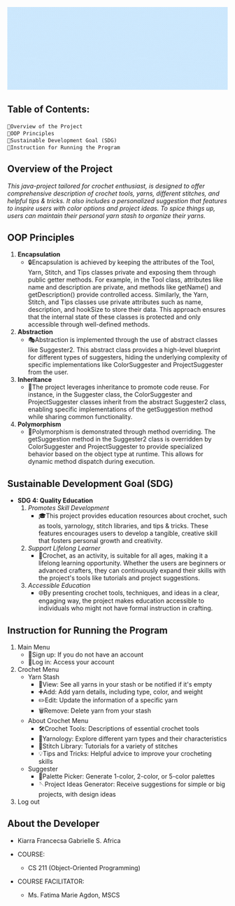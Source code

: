 ![Alt text](gif.gif)

## Table of Contents:
    📍Overview of the Project
    📍OOP Principles
    📍Sustainable Development Goal (SDG)
    📍Instruction for Running the Program

## Overview of the Project
*This java-project tailored for crochet enthusiast, is designed to offer comprehensive description of crochet tools, yarns, different stitches, and helpful tips & tricks. It also includes a personalized suggestion that features to inspire users with color options and project ideas. To spice things up, users can maintain their personal yarn stash to organize their yarns.*

## OOP Principles
1. **Encapsulation**
    - 🔒Encapsulation is achieved by keeping the attributes of the Tool, Yarn, Stitch, and Tips classes private and exposing them through public getter methods. For example, in the Tool class, attributes like name and description are private, and methods like getName() and getDescription() provide controlled access. Similarly, the Yarn, Stitch, and Tips classes use private attributes such as name, description, and hookSize to store their data. This approach ensures that the internal state of these classes is protected and only accessible through well-defined methods.
2. **Abstraction**
    - 🎭Abstraction is implemented through the use of abstract classes like Suggester2. This abstract class provides a high-level blueprint for different types of suggesters, hiding the underlying complexity of specific implementations like ColorSuggester and ProjectSuggester from the user.
3. **Inheritance**
    - 🧬The project leverages inheritance to promote code reuse. For instance, in the Suggester class, the ColorSuggester and ProjectSuggester classes inherit from the abstract Suggester2 class, enabling specific implementations of the getSuggestion method while sharing common functionality.
4. **Polymorphism**
    - 🔄Polymorphism is demonstrated through method overriding. The getSuggestion method in the Suggester2 class is overridden by ColorSuggester and ProjectSuggester to provide specialized behavior based on the object type at runtime. This allows for dynamic method dispatch during execution.

## Sustainable Development Goal (SDG)
- **SDG 4: Quality Education**
    1. *Promotes Skill Development*
        - 🎓This project provides education resources about crochet, such as tools, yarnology, stitch libraries, and tips & tricks. These features encourages users to develop a tangible, creative skill that fosters personal growth and creativity.
    2. *Support Lifelong Learner*
        - 🌟Crochet, as an activity, is suitable for all ages, making it a lifelong learning opportunity. Whether the users are beginners or advanced crafters, they can continuously expand their skills with the project's tools like tutorials and project suggestions.
    3. *Accessible Education*
        - 🌐By presenting crochet tools, techniques, and ideas in a clear, engaging way, the project makes education accessible to individuals who might not have formal instruction in crafting.

## Instruction for Running the Program
1. Main Menu
    - 📝Sign up: If you do not have an account
    - 🔑Log in: Access your account
2. Crochet Menu
    - Yarn Stash
        - 👀View: See all yarns in your stash or be notified if it's empty
        - ➕Add: Add yarn details, including type, color, and weight
        - ✏️Edit: Update the information of a specific yarn
        - 🗑️Remove: Delete yarn from your stash
    - About Crochet Menu
        - 🛠️Crochet Tools: Descriptions of essential crochet tools
        - 🧵Yarnology: Explore different yarn types and their characteristics
        - 📖Stitch Library: Tutorials for a variety of stitches
        - 💡Tips and Tricks: Helpful advice to improve your crocheting skills
    - Suggester
        - 🎨Palette Picker: Generate 1-color, 2-color, or 5-color palettes
        - 🪡Project Ideas Generator: Receive suggestions for simple or big projects, with design ideas
3. Log out

## About the Developer
- Kiarra Francecsa Gabrielle S. Africa

- COURSE:
    - CS 211 (Object-Oriented Programming)
- COURSE FACILITATOR:
    - Ms. Fatima Marie Agdon, MSCS